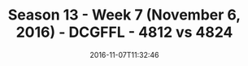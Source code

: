 ---
title: Season 13 - Week 7 (November 6, 2016) - DCGFFL - 4812 vs 4824
teams_score:
- team: 4812
  score:
- team: 4824
  score: 13
mvp: B. Cammas (Royal); J. Steslicki (Brown)
game-ball: T. Tullius (Brown); G. Carter (Power Blue)
sportsperson: ''
season: 13
week: 7
date: '2016-11-07T11:32:46'
pageid: season-13-week-7-november-6-2016-4812-vs-4824
---